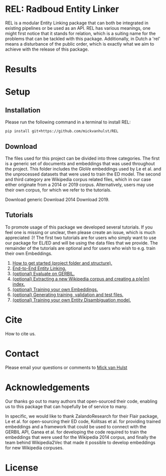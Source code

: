 # REL: Radboud Entity Linker
REL is a modular Entity Linking package that can both be integrated in existing pipelines or be used as an API. REL has various meanings, one might first notice that it stands for relation, which is a suiting name for
the problems that can be tackled with this package. Additionally, in Dutch a 'rel' means a disturbance of the public order, which is exactly what we aim to achieve with the release of this package.

# Results

# Setup
## Installation
Please run the following command in a terminal to install REL:
```
pip install git+https://github.com/mickvanhulst/REL
```

## Download
The files used for this project can be divided into three categories. The first is a generic set of documents and embeddings that was used throughout
the project. This folder includes the GloVe embeddings used by Le et al. and the unprocessed datasets that were used to train
the ED model. The second and third category are Wikipedia corpus related files, which in our case either originate from a 2014 or 
2019 corpus. Alternatively, users may use their own corpus, for which we refer to the tutorials.

Download generic
Download 2014
Download 2019.

## Tutorials
To promote usage of this package we developed several tutorials. If you feel one is missing or unclear, then please
create an issue, which is much appreciated :)! The first two tutorials are
for users who simply want to use our package for EL/ED and will be using the data files that we provide. 
The remainder of the tutorials are optional and for users who wish to e.g. train their own Embeddings.

1. [How to get started (project folder and structure).](https://github.com/mickvanhulst/REL/tree/master/tutorials/01_How_to_get_started.md)
2. [End-to-End Entity Linking.](https://github.com/mickvanhulst/REL/tree/master/tutorials/02_E2E_Entity_Linking.md)
3. [(optional) Evaluate on GERBIL.](https://github.com/mickvanhulst/REL/tree/master/tutorials/03_Evaluate_Gerbil.md)
4. [(optional) Extracting a new Wikipedia corpus and creating a p(e|m) index.](https://github.com/mickvanhulst/REL/tree/master/tutorials/04_Extracting_a_new_Wikipedia_corpus.md)
5. [(optional) Training your own Embeddings.](https://github.com/mickvanhulst/REL/tree/master/tutorials/05_training_your_own_embeddings.md)
6. [(optional) Generating training, validation and test files.](https://github.com/mickvanhulst/REL/tree/master/tutorials/06_generating_training_test_files.md)
7. [(optional) Training your own Entity Disambiguation model.](https://github.com/mickvanhulst/REL/tree/master/tutorials/07_training_your_own_ED_model.md)

# Cite
How to cite us.

# Contact
Please email your questions or comments to [Mick van Hulst]('mick.vanhulst@gmail.com)

# Acknowledgements
Our thanks go out to many authors that open-sourced their code, enabling us to this package that can hopefully be of service to many.

In specific, we would like to thank ZalandoResearch for their  Flair package, Le et al. for open-sourcing their
ED code, Kolitsas et al. for providing trained embeddings and a framework that could be used to connect with the GERBIL API, 
Ganea et al. for developing the code required to train the embeddings that were used for the Wikipedia 2014 corpus, and finally the team
behind Wikipedia2Vec that made it possible to develop embeddings for new Wikipedia corpuses.

# License 

